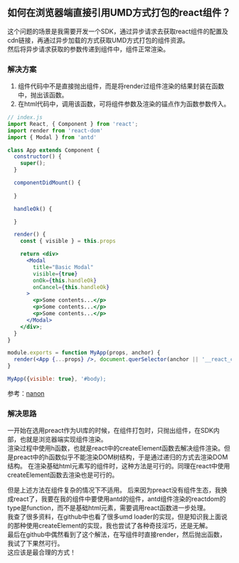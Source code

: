 ## 如何在浏览器端直接引用UMD方式打包的react组件？

这个问题的场景是我需要开发一个SDK，通过异步请求去获取react组件的配置及cdn链接，再通过异步加载的方式获取UMD方式打包的组件资源。  
然后将异步请求获取的参数传递到组件中，组件正常渲染。

### 解决方案

1. 组件代码中不是直接抛出组件，而是将render过组件渲染的结果封装在函数中，抛出该函数。
2. 在html代码中，调用该函数，可将组件参数及渲染的锚点作为函数参数传入。

``` jsx
// index.js
import React, { Component } from 'react';
import render from 'react-dom'
import { Modal } from 'antd'

class App extends Component {
  constructor() {
    super();
  }

  componentDidMount() {
   
  }

  handleOk() {

  }

  render() {
    const { visible } = this.props

    return <div>
      <Modal
        title="Basic Modal"
        visible={true}
        onOk={this.handleOk}
        onCancel={this.handleOk}
      >
        <p>Some contents...</p>
        <p>Some contents...</p>
        <p>Some contents...</p>
      </Modal>
    </div>;
  }
}

module.exports = function MyApp(props, anchor) {
  render(<App {...props} />, document.querSelector(anchor || '__react_content__'));
}
```


``` html.js
MyApp({visible: true}, '#body);
```

参考：[nanon](https://github.com/bjarneo/nanon)

### 解决思路

一开始在选用preact作为UI库的时候，在组件打包时，只抛出组件，在SDK内部，也就是浏览器端实现组件渲染。  
渲染过程中使用h函数，也就是react中的createElement函数去解决组件渲染。但是preact中的h函数似乎不能渲染DOM树结构，于是通过递归的方式去渲染DOM结构。
在渲染基础html元素写的组件时，这种方法是可行的。同理在react中使用createElement函数去渲染也是可行的。

但是上述方法在组件复杂的情况下不适用。
后来因为preact没有组件生态，我换成react了，我要在我的组件中要使用antd的组件，antd组件渲染的reactdom的type是function，而不是基础html元素，需要调用react函数进一步处理。  
我查了很多资料，在github中也看了很多umd loader的实现，但是知识我上面说的那种使用createElement的实现，我也尝试了各种奇技淫巧，还是无解。  
最后在github中偶然看到了这个解法，在写组件时直接render，然后抛出函数，我试了下果然可行。  
这应该是最合理的方式！